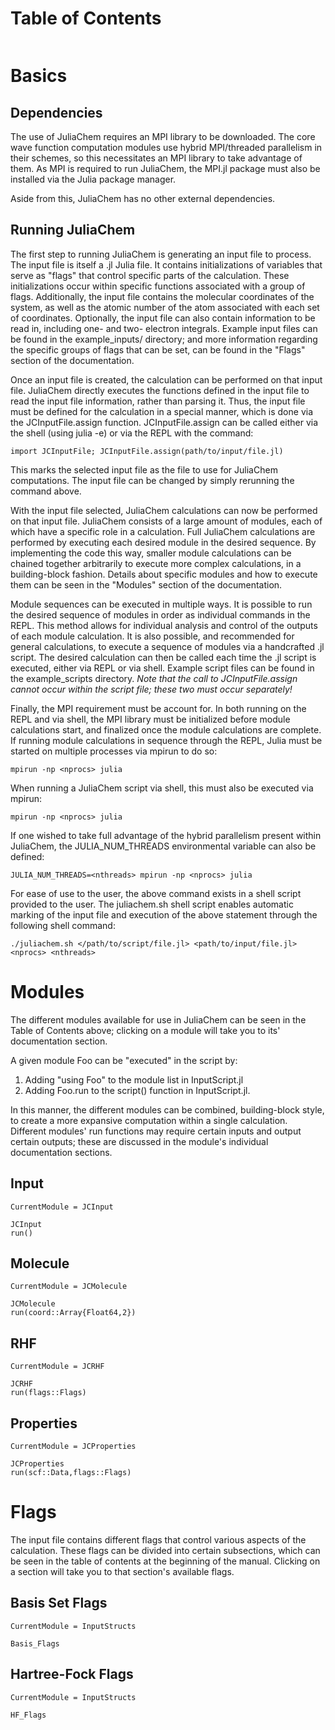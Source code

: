 # Table of Contents
```@contents
```

# Basics

## Dependencies

The use of JuliaChem requires an MPI library to be downloaded. The core wave
function computation modules use hybrid MPI/threaded parallelism in their schemes,
so this necessitates an MPI library to take advantage of them. As MPI is
required to run JuliaChem, the MPI.jl package must also be installed via the Julia
package manager.

Aside from this, JuliaChem has no other external dependencies.

## Running JuliaChem

The first step to running JuliaChem is generating an input file to process. The
input file is itself a .jl Julia file. It contains initializations of
variables that serve as "flags" that control specific parts of the calculation.
These initializations occur within specific functions associated with a group
of flags. Additionally, the input file contains the molecular coordinates of
the system, as well as the atomic number of the atom associated with each set
of coordinates. Optionally, the input file can also contain information to be
read in, including one- and two- electron integrals. Example input files can be
found in the example_inputs/ directory; and more information regarding the
specific groups of flags that can be set, can be found in the "Flags" section
of the documentation.

Once an input file is created, the calculation can be performed on that input file.
JuliaChem directly executes the functions defined in the input file to read the
input file information, rather than parsing it. Thus, the input file must be
defined for the calculation in a special manner, which is done via the
JCInputFile.assign function. JCInputFile.assign can be called either via
the shell (using julia -e) or via the REPL with the command:

```
import JCInputFile; JCInputFile.assign(path/to/input/file.jl)
```

This marks the selected input file as the file to use for JuliaChem computations.
The input file can be changed by simply rerunning the command above.

With the input file selected, JuliaChem calculations can now be performed on
that input file. JuliaChem consists of a large amount of modules, each of
which have a specific role in a calculation. Full JuliaChem calculations
are performed by executing each desired module in the desired sequence. By
implementing the code this way, smaller module calculations can be chained
together arbitrarily to execute more complex calculations, in a building-block
fashion. Details about specific modules and how to execute them can be seen
in the "Modules" section of the documentation.

Module sequences can be executed in multiple ways. It is possible to run the
desired sequence of modules in order as individual commands in the REPL. This
method allows for individual analysis and control of the outputs of each
module calculation. It is also possible, and recommended for general calculations,
to execute a sequence of modules via a handcrafted .jl script. The desired
calculation can then be called each time the .jl script is executed, either via
REPL or via shell. Example script files can be found in the example_scripts
directory. *Note that the call to JCInputFile.assign cannot occur within the
script file; these two must occur separately!*

Finally, the MPI requirement must be account for. In both running on the REPL and
via shell, the MPI library must be initialized before module calculations start,
and finalized once the module calculations are complete. If running module calculations
in sequence through the REPL, Julia must be started on multiple processes via mpirun
to do so:

```
mpirun -np <nprocs> julia
```

When running a JuliaChem script via shell, this must also be executed via mpirun:

```
mpirun -np <nprocs> julia
```

If one wished to take full advantage of the hybrid parallelism present within
JuliaChem, the JULIA_NUM_THREADS environmental variable can also be defined:

```
JULIA_NUM_THREADS=<nthreads> mpirun -np <nprocs> julia
```

For ease of use to the user, the above command exists in a shell script provided
to the user. The juliachem.sh shell script enables automatic marking of the input
file and execution of the above statement through the following shell command:

```
./juliachem.sh </path/to/script/file.jl> <path/to/input/file.jl> <nprocs> <nthreads>
```

# Modules

The different modules available for use in JuliaChem can be seen in the
Table of Contents above; clicking on a module will take you to its'
documentation section.

A given module Foo can be "executed" in the script by:
1. Adding "using Foo" to the module list in InputScript.jl
2. Adding Foo.run to the script() function in InputScript.jl.

In this manner, the different modules can be combined, building-block style, to
create a more expansive computation within a single calculation. Different
modules' run functions may require certain inputs and output certain outputs;
these are discussed in the module's individual documentation sections.

## Input

```@meta
CurrentModule = JCInput
```

```@docs
JCInput
run()
```
## Molecule

```@meta
CurrentModule = JCMolecule
```

```@docs
JCMolecule
run(coord::Array{Float64,2})
```

## RHF

```@meta
CurrentModule = JCRHF
```

```@docs
JCRHF
run(flags::Flags)
```

## Properties

```@meta
CurrentModule = JCProperties
```

```@docs
JCProperties
run(scf::Data,flags::Flags)
```

# Flags

The input file contains different flags that control various aspects of the
calculation. These flags can be divided into certain subsections, which can
be seen in the table of contents at the beginning of the manual. Clicking on
a section will take you to that section's available flags.

## Basis Set Flags

```@meta
CurrentModule = InputStructs
```

```@docs
Basis_Flags
```

## Hartree-Fock Flags

```@meta
CurrentModule = InputStructs
```

```@docs
HF_Flags
```
